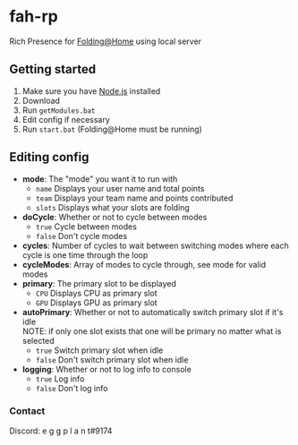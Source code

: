 # fah-rp
Rich Presence for [Folding@Home](https://foldingathome.org) using local server

## Getting started
1. Make sure you have [Node.js](https://nodejs.org/en/download/) installed
1. Download 
1. Run `getModules.bat`
1. Edit config if necessary 
1. Run `start.bat` (Folding@Home must be running)

## Editing config

- **mode**: The "mode" you want it to run with<br>
  - `name` Displays your user name and total points
  - `team` Displays your team name and points contributed
  - `slots` Displays what your slots are folding
- **doCycle**: Whether or not to cycle between modes
  - `true` Cycle between modes
  - `false` Don't cycle modes
- **cycles**: Number of cycles to wait between switching modes where each cycle is one time through the loop
- **cycleModes**: Array of modes to cycle through, see mode for valid modes
- **primary**: The primary slot to be displayed
  - `CPU` Displays CPU as primary slot
  - `GPU` Displays GPU as primary slot
- **autoPrimary**: Whether or not to automatically switch primary slot if it's idle 
<br>NOTE: if only one slot exists that one will be primary no matter what is selected
  - `true` Switch primary slot when idle
  - `false` Don't switch primary slot when idle
- **logging**: Whether or not to log info to console
  - `true` Log info
  - `false` Don't log info
  
### Contact
Discord: e g g p l a n t#9174
